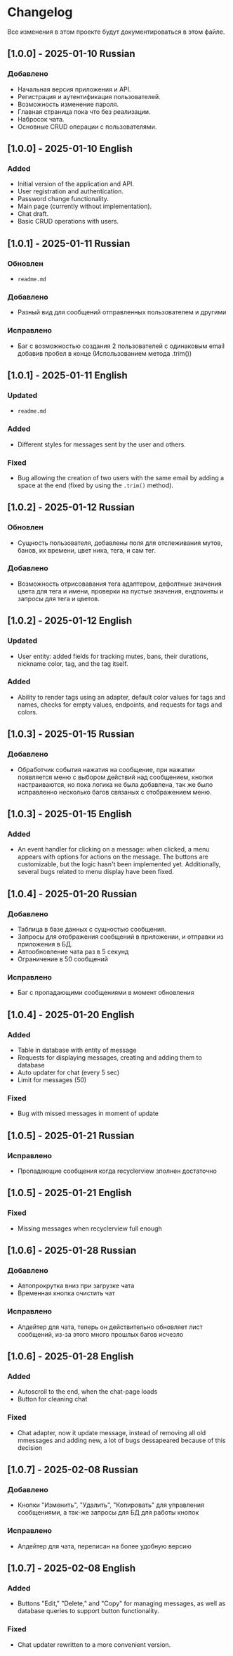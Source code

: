  # Changelog
Все изменения в этом проекте будут документироваться в этом файле.

## [1.0.0] - 2025-01-10 Russian
### Добавлено
- Начальная версия приложения и API.
- Регистрация и аутентификация пользователей.
- Возможность изменение пароля.
- Главная страница пока что без реализации.
- Набросок чата.
- Основные CRUD операции с пользователями.

## [1.0.0] - 2025-01-10 English
### Added
- Initial version of the application and API.
- User registration and authentication.
- Password change functionality.
- Main page (currently without implementation).
- Chat draft.
- Basic CRUD operations with users.

## [1.0.1] - 2025-01-11 Russian
### Обновлен 
- `readme.md`
### Добавлено
- Разный вид для сообщений отправленных пользователем и другими
### Исправлено 
- Баг с возможностью создания 2 пользователей с одинаковым email добавив пробел в конце (Использованием метода .trim())

## [1.0.1] - 2025-01-11 English
### Updated
- `readme.md`

### Added
- Different styles for messages sent by the user and others.

### Fixed
- Bug allowing the creation of two users with the same email by adding a space at the end (fixed by using the `.trim()` method).


## [1.0.2] - 2025-01-12 Russian
### Обновлен 
- Сущность пользователя, добавлены поля для отслеживания мутов, банов, их времени, цвет ника, тега, и сам тег.
### Добавлено
- Возможность отрисовавания тега адаптером, дефолтные значения цвета для тега и имени, проверки на пустые значения, ендпоинты и запросы для тега и цветов.

## [1.0.2] - 2025-01-12 English
### Updated 
- User entity: added fields for tracking mutes, bans, their durations, nickname color, tag, and the tag itself.
### Added
- Ability to render tags using an adapter, default color values for tags and names, checks for empty values, endpoints, and requests for tags and colors.


## [1.0.3] - 2025-01-15 Russian
### Добавлено
- Обработчик события нажатия на сообщение, при нажатии появляется меню с выбором действий над сообщением, кнопки настраиваются, но пока логика не была добавлена, так же было исправленно несколько багов связаных с отображением меню.

## [1.0.3] - 2025-01-15 English
### Added
- An event handler for clicking on a message: when clicked, a menu appears with options for actions on the message. The buttons are customizable, but the logic hasn't been implemented yet. Additionally, several bugs related to menu display have been fixed.


## [1.0.4] - 2025-01-20 Russian
### Добавлено
- Таблица в базе данных с сущностью сообщения. 
- Запросы для отображения сообщений в приложении, и отправки из приложения в БД.
- Автообновление чата раз в 5 секунд
- Ограничение в 50 сообщений 

### Исправлено 
- Баг с пропадающими сообщениями в момент обновления

## [1.0.4] - 2025-01-20 English
### Added
- Table in database with entity of message
- Requests for displaying messages, creating and adding them to database
- Auto updater for chat (every 5 sec)
- Limit for messages (50) 

### Fixed
- Bug with missed messages in moment of update


## [1.0.5] - 2025-01-21 Russian
### Исправлено 
- Пропадающие сообщения когда recyclerview зполнен достаточно 

## [1.0.5] - 2025-01-21 English
### Fixed
- Missing messages when recyclerview full enough 

## [1.0.6] - 2025-01-28 Russian
### Добавлено
- Автопрокрутка вниз при загрузке чата
- Временная кнопка очистить чат

### Исправлено 
- Апдейтер для чата, теперь он действительно обновляет лист сообщений, из-за этого много прошлых багов исчезло

## [1.0.6] - 2025-01-28 English
### Added
- Autoscroll to the end, when the chat-page loads
- Button for cleaning chat

### Fixed 
- Chat adapter, now it update message, instead of removing all old mmessages and adding new, a lot of bugs dessapeared because of this decision


## [1.0.7] - 2025-02-08 Russian
### Добавлено
- Кнопки "Изменить", "Удалить", "Копировать" для управления сообщениями, а так-же запросы для БД для работы кнопок

### Исправлено 
- Апдейтер для чата, переписан на более удобную версию

## [1.0.7] - 2025-02-08 English
### Added
- Buttons "Edit," "Delete," and "Copy" for managing messages, as well as database queries to support button functionality.

### Fixed 
- Chat updater rewritten to a more convenient version.

